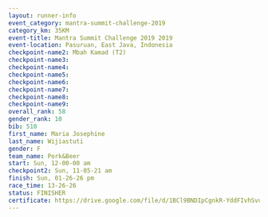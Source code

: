 ```yaml
---
layout: runner-info 
event_category: mantra-summit-challenge-2019 
category_km: 35KM 
event-title: Mantra Summit Challenge 2019 2019 
event-location: Pasuruan, East Java, Indonesia 
checkpoint-name2: Mbah Kamad (T2) 
checkpoint-name3: 
checkpoint-name4: 
checkpoint-name5: 
checkpoint-name6: 
checkpoint-name7: 
checkpoint-name8: 
checkpoint-name9: 
overall_rank: 58
gender_rank: 10
bib: 510
first_name: Maria Josephine
last_name: Wijiastuti
gender: F
team_name: Pork&Beer
start: Sun, 12-00-00 am
checkpoint2: Sun, 11-05-21 am
finish: Sun, 01-26-26 pm
race_time: 13-26-26
status: FINISHER
certificate: https://drive.google.com/file/d/1BCl9BNDIpCgnkR-YddFIvhSvuWx1-9eR/view?usp=sharing
---
```

